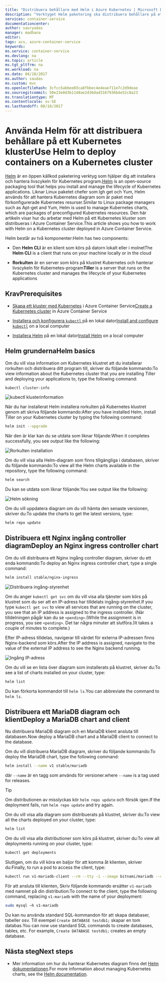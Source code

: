 ```yaml
---
title: "Distribuera behållare med Helm i Azure Kubernetes | Microsoft Docs"
description: "Verktyget Helm paketering ska distribuera behållare på ett Kubernetes kluster i Azure Container Service"
services: container-service
documentationcenter: 
author: sauryadas
manager: madhana
editor: 
tags: acs, azure-container-service
keywords: 
ms.service: container-service
ms.devlang: na
ms.topic: article
ms.tgt_pltfrm: na
ms.workload: na
ms.date: 04/10/2017
ms.author: saudas
ms.custom: mvc
ms.openlocfilehash: 3cfcc5abbee03ca8fbbec4e4eae711e7c2d9deae
ms.sourcegitcommit: 50e23e8d3b1148ae2d36dad3167936b4e52c8a23
ms.translationtype: MT
ms.contentlocale: sv-SE
ms.lasthandoff: 08/18/2017
---
```

# <a name="use-helm-to-deploy-containers-on-a-kubernetes-cluster"></a><span data-ttu-id="af271-103">Använda Helm för att distribuera behållare på ett Kubernetes kluster</span><span class="sxs-lookup"><span data-stu-id="af271-103">Use Helm to deploy containers on a Kubernetes cluster</span></span> 

<span data-ttu-id="af271-104">[Helm](https://github.com/kubernetes/helm/) är en öppen källkod paketering verktyg som hjälper dig att installera och hantera livscykeln för Kubernetes program.</span><span class="sxs-lookup"><span data-stu-id="af271-104">[Helm](https://github.com/kubernetes/helm/) is an open-source packaging tool that helps you install and manage the lifecycle of Kubernetes applications.</span></span> <span data-ttu-id="af271-105">Liknar Linux paketet chefer som lgh get och Yum, Helm används för att hantera Kubernetes diagram som är paket med förkonfigurerade Kubernetes resurser.</span><span class="sxs-lookup"><span data-stu-id="af271-105">Similar to Linux package managers such as Apt-get and Yum, Helm is used to manage Kubernetes charts, which are packages of preconfigured Kubernetes resources.</span></span> <span data-ttu-id="af271-106">Den här artikeln visar hur du arbetar med Helm på ett Kubernetes kluster som distribueras i Azure Container Service.</span><span class="sxs-lookup"><span data-stu-id="af271-106">This article shows you how to work with Helm on a Kubernetes cluster deployed in Azure Container Service.</span></span>

<span data-ttu-id="af271-107">Helm består av två komponenter:</span><span class="sxs-lookup"><span data-stu-id="af271-107">Helm has two components:</span></span> 
* <span data-ttu-id="af271-108">Den **Helm CLI** är en klient som körs på datorn lokalt eller i molnet</span><span class="sxs-lookup"><span data-stu-id="af271-108">The **Helm CLI** is a client that runs on your machine locally or in the cloud</span></span>  

* <span data-ttu-id="af271-109">**Rorkulten** är en server som körs på klustret Kubernetes och hanterar livscykeln för Kubernetes-program</span><span class="sxs-lookup"><span data-stu-id="af271-109">**Tiller** is a server that runs on the Kubernetes cluster and manages the lifecycle of your Kubernetes applications</span></span> 
 
## <a name="prerequisites"></a><span data-ttu-id="af271-110">Krav</span><span class="sxs-lookup"><span data-stu-id="af271-110">Prerequisites</span></span>

* <span data-ttu-id="af271-111">[Skapa ett kluster med Kubernetes](container-service-kubernetes-walkthrough.md) i Azure Container Service</span><span class="sxs-lookup"><span data-stu-id="af271-111">[Create a Kubernetes cluster](container-service-kubernetes-walkthrough.md) in Azure Container Service</span></span>

* <span data-ttu-id="af271-112">[Installera och konfigurera `kubectl` ](../container-service-connect.md) på en lokal dator</span><span class="sxs-lookup"><span data-stu-id="af271-112">[Install and configure `kubectl`](../container-service-connect.md) on a local computer</span></span>

* <span data-ttu-id="af271-113">[Installera Helm](https://github.com/kubernetes/helm/blob/master/docs/install.md) på en lokal dator</span><span class="sxs-lookup"><span data-stu-id="af271-113">[Install Helm](https://github.com/kubernetes/helm/blob/master/docs/install.md) on a local computer</span></span>

## <a name="helm-basics"></a><span data-ttu-id="af271-114">Helm grunderna</span><span class="sxs-lookup"><span data-stu-id="af271-114">Helm basics</span></span> 

<span data-ttu-id="af271-115">Om du vill visa information om Kubernetes klustret att du installerar rorkulten och distribuera ditt program till, skriver du följande kommando:</span><span class="sxs-lookup"><span data-stu-id="af271-115">To view information about the Kubernetes cluster that you are installing Tiller and deploying your applications to, type the following command:</span></span>

```bash
kubectl cluster-info 
```
![kubectl klusterinformation](./media/container-service-kubernetes-helm/clusterinfo.png)
 
<span data-ttu-id="af271-117">När du har installerat Helm installera rorkulten på Kubernetes klustret genom att skriva följande kommando:</span><span class="sxs-lookup"><span data-stu-id="af271-117">After you have installed Helm, install Tiller on your Kubernetes cluster by typing the following command:</span></span>

```bash
helm init --upgrade
```
<span data-ttu-id="af271-118">När den är klar kan du se utdata som liknar följande:</span><span class="sxs-lookup"><span data-stu-id="af271-118">When it completes successfully, you see output like the following:</span></span>

![Rorkulten installation](./media/container-service-kubernetes-helm/tiller-install.png)
 
 
 
 
<span data-ttu-id="af271-120">Om du vill visa alla Helm-diagram som finns tillgängliga i databasen, skriver du följande kommando:</span><span class="sxs-lookup"><span data-stu-id="af271-120">To view all the Helm charts available in the repository, type the following command:</span></span>

```bash 
helm search 
```

<span data-ttu-id="af271-121">Du kan se utdata som liknar följande:</span><span class="sxs-lookup"><span data-stu-id="af271-121">You see output like the following:</span></span>

![Helm sökning](./media/container-service-kubernetes-helm/helm-search.png)
 
<span data-ttu-id="af271-123">Om du vill uppdatera diagram om du vill hämta den senaste versionen, skriver du:</span><span class="sxs-lookup"><span data-stu-id="af271-123">To update the charts to get the latest versions, type:</span></span>

```bash 
helm repo update 
```
## <a name="deploy-an-nginx-ingress-controller-chart"></a><span data-ttu-id="af271-124">Distribuera ett Nginx ingång controller diagram</span><span class="sxs-lookup"><span data-stu-id="af271-124">Deploy an Nginx ingress controller chart</span></span> 
 
<span data-ttu-id="af271-125">Om du vill distribuera ett Nginx ingång controller diagram, skriver du ett enda kommando:</span><span class="sxs-lookup"><span data-stu-id="af271-125">To deploy an Nginx ingress controller chart, type a single command:</span></span>

```bash
helm install stable/nginx-ingress 
```
![Distribuera ingång-styrenhet](./media/container-service-kubernetes-helm/nginx-ingress.png)

<span data-ttu-id="af271-127">Om du anger `kubectl get svc` om du vill visa alla tjänster som körs på klustret som du ser att en IP-adress har tilldelats ingång-styrenhet.</span><span class="sxs-lookup"><span data-stu-id="af271-127">If you type `kubectl get svc` to view all services that are running on the cluster, you see that an IP address is assigned to the ingress controller.</span></span> <span data-ttu-id="af271-128">(När tilldelningen pågår kan du se `<pending>`.</span><span class="sxs-lookup"><span data-stu-id="af271-128">(While the assignment is in progress, you see `<pending>`.</span></span> <span data-ttu-id="af271-129">Det tar några minuter att slutföra.)</span><span class="sxs-lookup"><span data-stu-id="af271-129">It takes a couple of minutes to complete.)</span></span> 

<span data-ttu-id="af271-130">Efter IP-adress tilldelas, navigerar till värdet för externa IP-adressen finns Nginx-backend som körs.</span><span class="sxs-lookup"><span data-stu-id="af271-130">After the IP address is assigned, navigate to the value of the external IP address to see the Nginx backend running.</span></span> 
 
![Ingång IP-adress](./media/container-service-kubernetes-helm/ingress-ip-address.png)


<span data-ttu-id="af271-132">Om du vill se en lista över diagram som installerats på klustret, skriver du:</span><span class="sxs-lookup"><span data-stu-id="af271-132">To see a list of charts installed on your cluster, type:</span></span>

```bash
helm list 
```

<span data-ttu-id="af271-133">Du kan förkorta kommandot till `helm ls`.</span><span class="sxs-lookup"><span data-stu-id="af271-133">You can abbreviate the command to `helm ls`.</span></span>
 
 
 
 
## <a name="deploy-a-mariadb-chart-and-client"></a><span data-ttu-id="af271-134">Distribuera ett MariaDB diagram och klient</span><span class="sxs-lookup"><span data-stu-id="af271-134">Deploy a MariaDB chart and client</span></span>

<span data-ttu-id="af271-135">Nu distribuera MariaDB diagram och en MariaDB klient ansluta till databasen.</span><span class="sxs-lookup"><span data-stu-id="af271-135">Now deploy a MariaDB chart and a MariaDB client to connect to the database.</span></span>

<span data-ttu-id="af271-136">Om du vill distribuera MariaDB diagram, skriver du följande kommando:</span><span class="sxs-lookup"><span data-stu-id="af271-136">To deploy the MariaDB chart, type the following command:</span></span>

```bash
helm install --name v1 stable/mariadb
```

<span data-ttu-id="af271-137">där `--name` är en tagg som används för versioner.</span><span class="sxs-lookup"><span data-stu-id="af271-137">where `--name` is a tag used for releases.</span></span>

> [!TIP]
> <span data-ttu-id="af271-138">Om distributionen av misslyckas kör `helm repo update` och försök igen.</span><span class="sxs-lookup"><span data-stu-id="af271-138">If the deployment fails, run `helm repo update` and try again.</span></span>
>
 
 
<span data-ttu-id="af271-139">Om du vill visa alla diagram som distribuerats på klustret, skriver du:</span><span class="sxs-lookup"><span data-stu-id="af271-139">To view all the charts deployed on your cluster, type:</span></span>

```bash 
helm list
```
 
<span data-ttu-id="af271-140">Om du vill visa alla distributioner som körs på klustret, skriver du:</span><span class="sxs-lookup"><span data-stu-id="af271-140">To view all deployments running on your cluster, type:</span></span>

```bash
kubectl get deployments 
``` 
 
 
<span data-ttu-id="af271-141">Slutligen, om du vill köra en baljor för att komma åt klienten, skriver du:</span><span class="sxs-lookup"><span data-stu-id="af271-141">Finally, to run a pod to access the client, type:</span></span>

```bash
kubectl run v1-mariadb-client --rm --tty -i --image bitnami/mariadb --command -- bash  
``` 
 
 
<span data-ttu-id="af271-142">För att ansluta till klienten, Skriv följande kommando ersätter `v1-mariadb` med namnet på din distribution:</span><span class="sxs-lookup"><span data-stu-id="af271-142">To connect to the client, type the following command, replacing `v1-mariadb` with the name of your deployment:</span></span>

```bash
sudo mysql –h v1-mariadb
```
 
 
<span data-ttu-id="af271-143">Du kan nu använda standard SQL-kommandon för att skapa databaser, tabeller osv. Till exempel `Create DATABASE testdb1;` skapar en tom databas.</span><span class="sxs-lookup"><span data-stu-id="af271-143">You can now use standard SQL commands to create databases, tables, etc. For example, `Create DATABASE testdb1;` creates an empty database.</span></span> 
 
 
 
## <a name="next-steps"></a><span data-ttu-id="af271-144">Nästa steg</span><span class="sxs-lookup"><span data-stu-id="af271-144">Next steps</span></span>

* <span data-ttu-id="af271-145">Mer information om hur du hanterar Kubernetes diagram finns det [Helm dokumentationen](https://github.com/kubernetes/helm/blob/master/docs/index.md).</span><span class="sxs-lookup"><span data-stu-id="af271-145">For more information about managing Kubernetes charts, see the [Helm documentation](https://github.com/kubernetes/helm/blob/master/docs/index.md).</span></span> 

